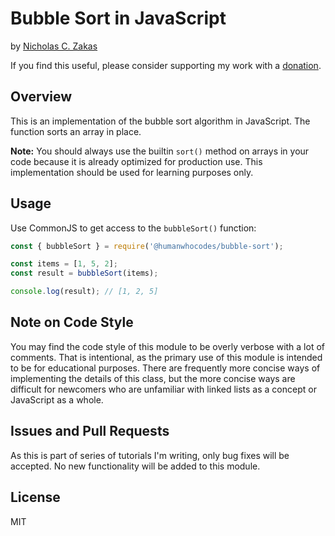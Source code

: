 # Bubble Sort in JavaScript

by [Nicholas C. Zakas](https://humanwhocodes.com)

If you find this useful, please consider supporting my work with a [donation](https://humanwhocodes.com/donate).

## Overview

This is an implementation of the bubble sort algorithm in JavaScript. The function sorts an array in place.

**Note:** You should always use the builtin `sort()` method on arrays in your code because it is already optimized for production use. This implementation should be used for learning purposes only.

## Usage

Use CommonJS to get access to the `bubbleSort()` function:

```js
const { bubbleSort } = require('@humanwhocodes/bubble-sort');

const items = [1, 5, 2];
const result = bubbleSort(items);

console.log(result); // [1, 2, 5]
```

## Note on Code Style

You may find the code style of this module to be overly verbose with a lot of comments. That is intentional, as the primary use of this module is intended to be for educational purposes. There are frequently more concise ways of implementing the details of this class, but the more concise ways are difficult for newcomers who are unfamiliar with linked lists as a concept or JavaScript as a whole.

## Issues and Pull Requests

As this is part of series of tutorials I'm writing, only bug fixes will be accepted. No new functionality will be added to this module.

## License

MIT
